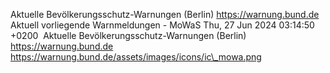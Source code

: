 Aktuelle Bevölkerungsschutz-Warnungen (Berlin) https://warnung.bund.de Aktuell vorliegende Warnmeldungen - MoWaS Thu, 27 Jun 2024 03:14:50 +0200 ![]() Aktuelle Bevölkerungsschutz-Warnungen (Berlin) https://warnung.bund.de https://warnung.bund.de/assets/images/icons/ic\_mowa.png
